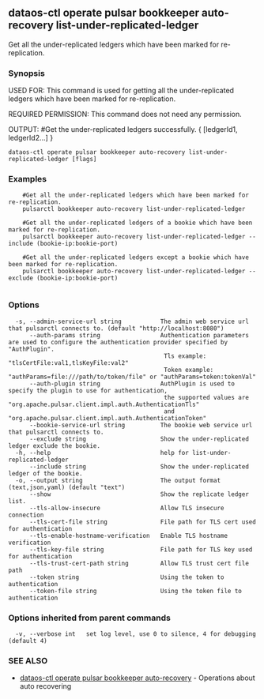 ## dataos-ctl operate pulsar bookkeeper auto-recovery list-under-replicated-ledger

Get all the under-replicated ledgers which have been marked for re-replication.

### Synopsis

USED FOR:
    This command is used for getting all the under-replicated ledgers which have been marked for re-replication.

REQUIRED PERMISSION:
    This command does not need any permission.

OUTPUT:
    #Get the under-replicated ledgers successfully.
    {
        [ledgerId1, ledgerId2...]
    }



```
dataos-ctl operate pulsar bookkeeper auto-recovery list-under-replicated-ledger [flags]
```

### Examples

```
    #Get all the under-replicated ledgers which have been marked for re-replication.
    pulsarctl bookkeeper auto-recovery list-under-replicated-ledger

    #Get all the under-replicated ledgers of a bookie which have been marked for re-replication.
    pulsarctl bookkeeper auto-recovery list-under-replicated-ledger --include (bookie-ip:bookie-port)

    #Get all the under-replicated ledgers except a bookie which have been marked for re-replication.
    pulsarctl bookkeeper auto-recovery list-under-replicated-ledger --exclude (bookie-ip:bookie-port)


```

### Options

```
  -s, --admin-service-url string           The admin web service url that pulsarctl connects to. (default "http://localhost:8080")
      --auth-params string                 Authentication parameters are used to configure the authentication provider specified by "AuthPlugin".
                                            Tls example: "tlsCertFile:val1,tlsKeyFile:val2"
                                            Token example: "authParams=file:///path/to/token/file" or "authParams=token:tokenVal"
      --auth-plugin string                 AuthPlugin is used to specify the plugin to use for authentication,
                                            the supported values are "org.apache.pulsar.client.impl.auth.AuthenticationTls"
                                            and "org.apache.pulsar.client.impl.auth.AuthenticationToken"
      --bookie-service-url string          The bookie web service url that pulsarctl connects to.
      --exclude string                     Show the under-replicated ledger exclude the bookie.
  -h, --help                               help for list-under-replicated-ledger
      --include string                     Show the under-replicated ledger of the bookie.
  -o, --output string                      The output format (text,json,yaml) (default "text")
      --show                               Show the replicate ledger list.
      --tls-allow-insecure                 Allow TLS insecure connection
      --tls-cert-file string               File path for TLS cert used for authentication
      --tls-enable-hostname-verification   Enable TLS hostname verification
      --tls-key-file string                File path for TLS key used for authentication
      --tls-trust-cert-path string         Allow TLS trust cert file path
      --token string                       Using the token to authentication
      --token-file string                  Using the token file to authentication
```

### Options inherited from parent commands

```
  -v, --verbose int   set log level, use 0 to silence, 4 for debugging (default 4)
```

### SEE ALSO

* [dataos-ctl operate pulsar bookkeeper auto-recovery](dataos-ctl_operate_pulsar_bookkeeper_auto-recovery.md)	 - Operations about auto recovering

